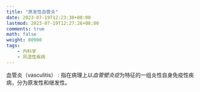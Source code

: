 ```yaml
---
title: "原发性血管炎"
date: 2023-07-19T12:23:30+08:00
lastmod: 2023-07-19T12:27:26+08:00
comments: true
math: false
weight: 80900
tags:
    - 内科学
    - 风湿性疾病
---
```


血管炎（vasculitis）
: 指在病理上以*血管壁炎症*为特征的一组炎性自身免疫性疾病，分为原发性和继发性。

<!--more-->

